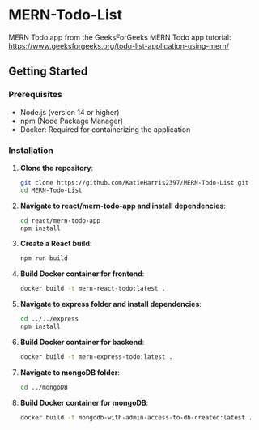 # MERN-Todo-List
MERN Todo app from the GeeksForGeeks MERN Todo app tutorial: https://www.geeksforgeeks.org/todo-list-application-using-mern/ 

## Getting Started

### Prerequisites

- Node.js (version 14 or higher)
- npm (Node Package Manager)
- Docker: Required for containerizing the application

### Installation

1. **Clone the repository**:
   ```bash
   git clone https://github.com/KatieHarris2397/MERN-Todo-List.git
   cd MERN-Todo-List
   ```
2. **Navigate to react/mern-todo-app and install dependencies**:
   ```bash
   cd react/mern-todo-app
   npm install
   ```
3. **Create a React build**:
   ```bash
   npm run build
   ```
4. **Build Docker container for frontend**:
   ```bash
   docker build -t mern-react-todo:latest .
   ```
5. **Navigate to express folder and install dependencies**:
   ```bash
   cd ../../express
   npm install
   ```
6. **Build Docker container for backend**:
   ```bash
   docker build -t mern-express-todo:latest .
   ```
7. **Navigate to mongoDB folder**:
   ```bash
   cd ../mongoDB
   ```
8. **Build Docker container for mongoDB**:
   ```bash
   docker build -t mongodb-with-admin-access-to-db-created:latest .
   ```
